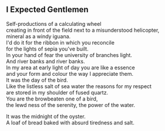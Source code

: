 I Expected Gentlemen
--------------------
Self-productions of a calculating wheel  
creating in front of the field next to a misunderstood helicopter,  
mineral as a windy iguana.  
I'd do it for the ribbon in which you reconcile  
for the lights of sepia you've built.  
In your hand of fear the university of branches light.  
And river banks and river banks.  
In my area at early light of day you are like a essence  
and your form and colour the way I appreciate them.  
It was the day of the bird.  
Like the listless salt of sea water the reasons for my respect  
are stored in my shoulder of fused quartz.  
You are the browbeaten one of a bird,  
the lewd ness of the serenity, the power of the water.  
  
It was the midnight of the oyster.  
A loaf of bread baked with absurd tiredness and salt.  
